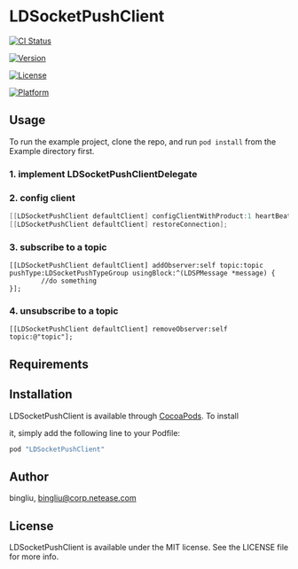 # LDSocketPushClient

[![CI Status](http://img.shields.io/travis/bingliu/LDSocketPushClient.svg?style=flat)](https://travis-ci.org/bingliu/LDSocketPushClient)

[![Version](https://img.shields.io/cocoapods/v/LDSocketPushClient.svg?style=flat)](http://cocoapods.org/pods/LDSocketPushClient)

[![License](https://img.shields.io/cocoapods/l/LDSocketPushClient.svg?style=flat)](http://cocoapods.org/pods/LDSocketPushClient)

[![Platform](https://img.shields.io/cocoapods/p/LDSocketPushClient.svg?style=flat)](http://cocoapods.org/pods/LDSocketPushClient)

## Usage

To run the example project, clone the repo, and run `pod install` from the Example directory first.

### 1. implement LDSocketPushClientDelegate

### 2. config client

``` objective-c
[[LDSocketPushClient defaultClient] configClientWithProduct:1 heartBeatsInterval:5 delegate:self];
[[LDSocketPushClient defaultClient] restoreConnection];
```

### 3. subscribe to a topic

``` 
[[LDSocketPushClient defaultClient] addObserver:self topic:topic pushType:LDSocketPushTypeGroup usingBlock:^(LDSPMessage *message) {
        //do something
}];
```

### 4. unsubscribe to a topic

``` 
[[LDSocketPushClient defaultClient] removeObserver:self topic:@"topic"];
```

## Requirements

## Installation

LDSocketPushClient is available through [CocoaPods](http://cocoapods.org). To install

it, simply add the following line to your Podfile:

``` ruby
pod "LDSocketPushClient"
```

## Author

bingliu, bingliu@corp.netease.com

## License

LDSocketPushClient is available under the MIT license. See the LICENSE file for more info.